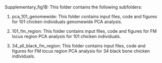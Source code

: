 Supplementary_fig1B: This folder contains the following subfolders:

1. pca_101_genomewide: This folder contains input files, code and figures for 101 chicken individuals genomewide PCA analysis.

2. 101_fm_region: This folder contains input files, code and figures for FM locus region PCA analysis for 101 chicken individuals.

3. 34_all_black_fm_region: This folder contains input files, code and figures for FM locus region PCA analysis for 34 black bone chicken individuals.
